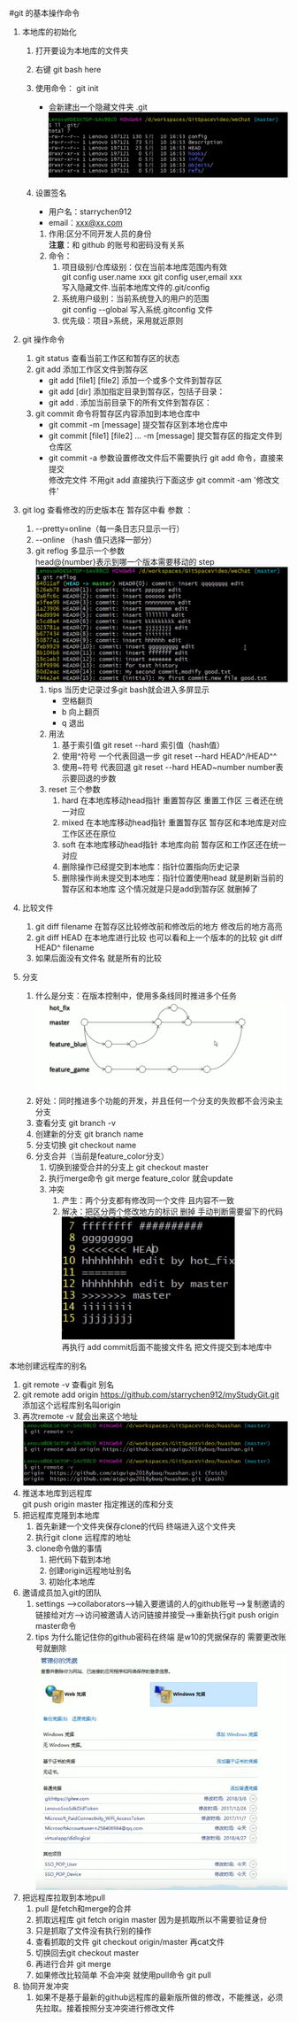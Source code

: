 #git 的基本操作命令

1. 本地库的初始化

   1. 打开要设为本地库的文件夹
   2. 右键 git bash here
   3. 使用命令： git init
      - 会新建出一个隐藏文件夹 .git  
        ![隐藏文件](https://github.com/starrychen912/myStudyGit/raw/master/toolsUseHelp/git/studyscreen/hideFileGit.png)
   4. 设置签名

      - 用户名：starrychen912
      - email：xxx@xx.com

      1. 作用:区分不同开发人员的身份  
         **注意**：和 github 的账号和密码没有关系
      2. 命令：
         1. 项目级别/仓库级别：仅在当前本地库范围内有效  
            git config user.name xxx
            git config user,email xxx  
            写入隐藏文件.当前本地库文件的.git/config
         2. 系统用户级别：当前系统登入的用户的范围  
            git config --global
            写入系统.gitconfig 文件
         3. 优先级：项目>系统，采用就近原则

2. git 操作命令
   1. git status 查看当前工作区和暂存区的状态
   2. git add 添加工作区文件到暂存区
      - git add [file1] [file2] 添加一个或多个文件到暂存区
      - git add [dir] 添加指定目录到暂存区，包括子目录：
      - git add . 添加当前目录下的所有文件到暂存区：
   3. git commit 命令将暂存区内容添加到本地仓库中 
      - git commit -m [message] 提交暂存区到本地仓库中
      - git commit [file1] [file2] ... -m [message] 提交暂存区的指定文件到仓库区
      - git commit -a 参数设置修改文件后不需要执行 git add 命令，直接来提交  
         修改完文件 不用git add 直接执行下面这步
         git commit -am '修改文件'   
         
3. git log 查看修改的历史版本在 暂存区中看
      参数 ：
      1. --pretty=online（每一条日志只显示一行）
      2. --online （hash 值只选择一部分）
      3. git reflog 多显示一个参数   
         head@{number}表示到哪一个版本需要移动的 step   
         ![git reflog](https://github.com/starrychen912/myStudyGit/raw/master/toolsUseHelp/git/studyscreen/gitReflog.png)
         1. tips 当历史记录过多git bash就会进入多屏显示  
            - 空格翻页
            - b 向上翻页
            - q 退出 
         2. 用法
            1. 基于索引值 git reset --hard 索引值（hash值）
            2. 使用^符号 一个代表回退一步 git reset --hard HEAD^/HEAD^^
            3. 使用~符号 代表回退 git reset --hard HEAD~number number表示要回退的步数 
         3. reset 三个参数
            1. hard 在本地库移动head指针 重置暂存区 重置工作区 三者还在统一对应
            2. mixed 在本地库移动head指针 重置暂存区 暂存区和本地库是对应 工作区还在原位
            3. soft 在本地库移动head指针 本地库向前 暂存区和工作区还在统一对应
            4. 删除操作已经提交到本地库：指针位置指向历史记录
            5. 删除操作尚未提交到本地库：指针位置使用head 就是刷新当前的暂存区和本地库 这个情况就是只是add到暂存区 就删掉了 
4. 比较文件
   1. git diff filename 在暂存区比较修改前和修改后的地方 修改后的地方高亮 
   2. git diff HEAD 在本地库进行比较 也可以看和上一个版本的的比较 git diff HEAD^ filename
   3. 如果后面没有文件名 就是所有的比较
5. 分支
   1. 什么是分支：在版本控制中，使用多条线同时推进多个任务  
      ![分支的概念图](https://github.com/starrychen912/myStudyGit/raw/master/toolsUseHelp/git/studyscreen/branch.png) 
   2. 好处：同时推进多个功能的开发，并且任何一个分支的失败都不会污染主分支
   3. 查看分支 git branch -v
   4. 创建新的分支 git branch name
   5. 分支切换 git checkout name
   6. 分支合并（当前是feature_color分支）
      1. 切换到接受合并的分支上 git checkout master
      2. 执行merge命令 git merge feature_color 就会update
      3. 冲突
         1. 产生：两个分支都有修改同一个文件 且内容不一致
         2. 解决：把区分两个修改地方的标识 删掉 手动判断需要留下的代码
             ![mergeConflict](https://github.com/starrychen912/myStudyGit/raw/master/toolsUseHelp/git/studyscreen/mergeConflict.png)  
            再执行 add commit后面不能接文件名 把文件提交到本地库中 


本地创建远程库的别名
1. git remote -v 查看git 别名
2. git remote add origin https://github.com/starrychen912/myStudyGit.git 添加这个远程库别名叫origin
3. 再次remote -v 就会出来这个地址
   ![remote给远程库起别名](https://github.com/starrychen912/myStudyGit/raw/master/toolsUseHelp/git/studyscreen/remote.png)
4. 推送本地库到远程库  
    git push origin master 指定推送的库和分支
5. 把远程库克隆到本地库
   1. 首先新建一个文件夹保存clone的代码 终端进入这个文件夹
   2. 执行git clone 远程库的地址 
   3. clone命令做的事情
      1. 把代码下载到本地
      2. 创建origin远程地址别名
      3. 初始化本地库
6. 邀请成员加入git的团队
   1. settings -->collaborators-->输入要邀请的人的github账号-->复制邀请的链接给对方-->访问被邀请人访问链接并接受-->重新执行git push origin master命令
   2. tips 为什么能记住你的github密码在终端 是w10的凭据保存的 需要更改账号就删除
      ![更改终端保存的git账号](https://github.com/starrychen912/myStudyGit/raw/master/toolsUseHelp/git/studyscreen/changeGitAccount.png)
7. 把远程库拉取到本地pull
   1. pull 是fetch和merge的合并
   2. 抓取远程库 git fetch origin master 因为是抓取所以不需要验证身份
   3. 只是抓取了文件没有执行别的操作
   4. 查看抓取的文件 git checkout origin/master 再cat文件 
   5. 切换回去git checkout master
   6. 再进行合并 git merge
   7. 如果修改比较简单 不会冲突 就使用pull命令 git pull
8. 协同开发冲突
   1. 如果不是基于最新的github远程库的最新版所做的修改，不能推送，必须先拉取。接着按照分支冲突进行修改文件